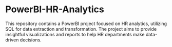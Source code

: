 # PowerBI-HR-Analytics
This repository contains a PowerBI project focused on HR analytics, utilizing SQL for data extraction and transformation. The project aims to provide insightful visualizations and reports to help HR departments make data-driven decisions.
